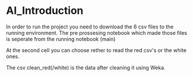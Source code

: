 # AI_Introduction
In order to run the project you need to download the 6 csv files to the running environment.
The pre prossesing notebook which made those files is seperate from the running notebook (main)

At the second cell you can choose rether to read the red csv's or the white ones.

The csv clean_red(/white) is the data after cleaning it using Weka.
